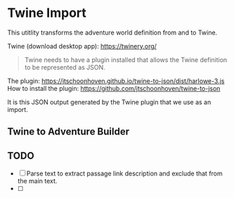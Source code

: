 # Twine Import

This utitlity transforms the adventure world definition from and to Twine.

Twine (download desktop app): https://twinery.org/

> Twine needs to have a plugin installed that allows the Twine definition to be represented as JSON.

The plugin: https://jtschoonhoven.github.io/twine-to-json/dist/harlowe-3.js
How to install the plugin: https://github.com/jtschoonhoven/twine-to-json

It is this JSON output generated by the Twine plugin that we use as an import.

## Twine to Adventure Builder

## TODO

- [ ] Parse text to extract passage link description and exclude that from the main text.
- [ ] 